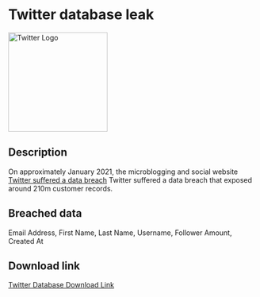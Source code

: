 # Twitter database leak

<img src="https://i.imgur.com/yKbRdRt.png" alt="Twitter Logo" width="200" height="200">

## Description

On approximately January 2021, the microblogging and social website <a href="https://www.bleepingcomputer.com/news/security/200-million-twitter-users-email-addresses-allegedly-leaked-online/" target="_blank" rel="noopener">Twitter suffered a data breach</a>
Twitter suffered a data breach</a> that exposed around 210m customer records.

## Breached data

Email Address, First Name, Last Name, Username, Follower Amount, Created At

## Download link

[Twitter Database Download Link](https://drive.google.com/u/7/uc?id=1r9FWN-GRkgD7yQthfAjpBzNAdiKoiGrH&export=download)